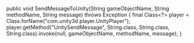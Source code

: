 public void SendMessageToUnity(String gameObjectName, String methodName, String message) throws Exception
{
        final Class<?> player = Class.forName("com.unity3d.player.UnityPlayer");
        player.getMethod("UnitySendMessage", String.class, String.class,
                String.class).invoke(null, gameObjectName, methodName, message);
}
